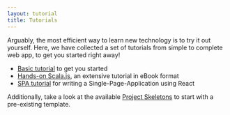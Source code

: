 ```yaml
---
layout: tutorial
title: Tutorials
---
```


Arguably, the most efficient way to learn new technology is to try it out yourself. Here, we have collected a set
of tutorials from simple to complete web app, to get you started right away!

* [Basic tutorial](./basic/) to get you started
* [Hands-on Scala.js](https://lihaoyi.github.io/hands-on-scala-js), an extensive tutorial in eBook format
* [SPA tutorial](https://github.com/ochrons/scalajs-spa-tutorial) for writing a
  Single-Page-Application using React

Additionally, take a look at the available [Project Skeletons](../libraries/skeletons.html) to start with
a pre-existing template.
